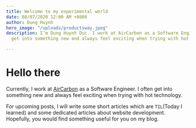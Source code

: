 ```yaml
---
title: Welcome to my experimental world
date: 08/07/2020 12:00 AM +0800
author: Dung Huynh
hero_image: "/uploads/productsway.jpeg"
description: I’m Dung Huynh Duc. I work at AirCarbon as a Software Engineer. I often
  get into something new and always feel exciting when trying with hot technology.

---
```

# Hello there

Currently, I work at [AirCarbon](https://aircarbon.co/) as a Software Engineer. I often get into something new and always feel exciting when trying with hot technology.

For upcoming posts, I will write some short articles which are `TIL`(Today I learned) and some dedicated articles about website development. Hopefully, you would find something useful for you on my blog.